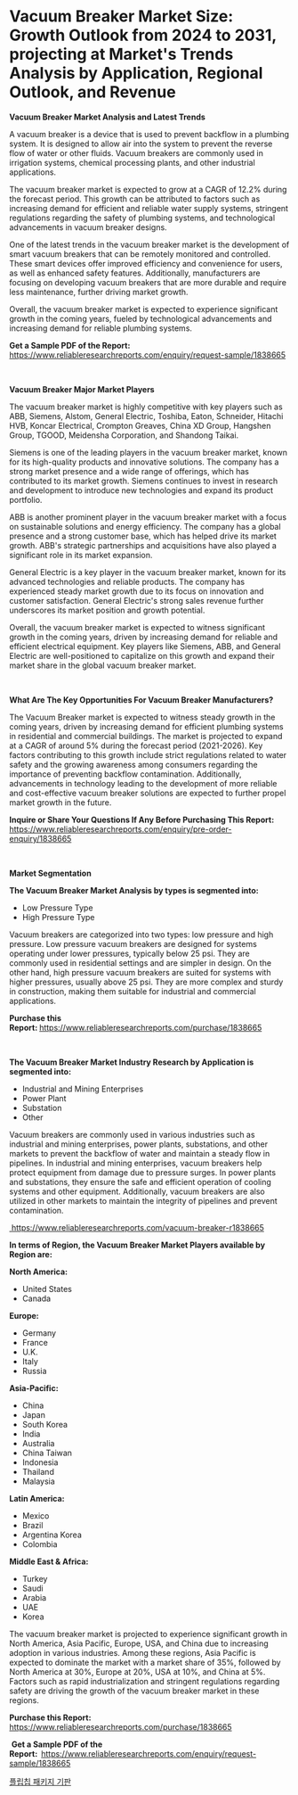 <p><h1>Vacuum Breaker Market Size: Growth Outlook from 2024 to 2031, projecting at Market's Trends Analysis by Application, Regional Outlook, and Revenue</h1></p><p><strong>Vacuum Breaker Market Analysis and Latest Trends</strong></p>
<p><p>A vacuum breaker is a device that is used to prevent backflow in a plumbing system. It is designed to allow air into the system to prevent the reverse flow of water or other fluids. Vacuum breakers are commonly used in irrigation systems, chemical processing plants, and other industrial applications.</p><p>The vacuum breaker market is expected to grow at a CAGR of 12.2% during the forecast period. This growth can be attributed to factors such as increasing demand for efficient and reliable water supply systems, stringent regulations regarding the safety of plumbing systems, and technological advancements in vacuum breaker designs.</p><p>One of the latest trends in the vacuum breaker market is the development of smart vacuum breakers that can be remotely monitored and controlled. These smart devices offer improved efficiency and convenience for users, as well as enhanced safety features. Additionally, manufacturers are focusing on developing vacuum breakers that are more durable and require less maintenance, further driving market growth.</p><p>Overall, the vacuum breaker market is expected to experience significant growth in the coming years, fueled by technological advancements and increasing demand for reliable plumbing systems.</p></p>
<p><strong>Get a Sample PDF of the Report:&nbsp;</strong> <a href="https://www.reliableresearchreports.com/enquiry/request-sample/1838665">https://www.reliableresearchreports.com/enquiry/request-sample/1838665</a></p>
<p>&nbsp;</p>
<p><strong>Vacuum Breaker Major Market Players</strong></p>
<p><p>The vacuum breaker market is highly competitive with key players such as ABB, Siemens, Alstom, General Electric, Toshiba, Eaton, Schneider, Hitachi HVB, Koncar Electrical, Crompton Greaves, China XD Group, Hangshen Group, TGOOD, Meidensha Corporation, and Shandong Taikai.</p><p>Siemens is one of the leading players in the vacuum breaker market, known for its high-quality products and innovative solutions. The company has a strong market presence and a wide range of offerings, which has contributed to its market growth. Siemens continues to invest in research and development to introduce new technologies and expand its product portfolio.</p><p>ABB is another prominent player in the vacuum breaker market with a focus on sustainable solutions and energy efficiency. The company has a global presence and a strong customer base, which has helped drive its market growth. ABB's strategic partnerships and acquisitions have also played a significant role in its market expansion.</p><p>General Electric is a key player in the vacuum breaker market, known for its advanced technologies and reliable products. The company has experienced steady market growth due to its focus on innovation and customer satisfaction. General Electric's strong sales revenue further underscores its market position and growth potential.</p><p>Overall, the vacuum breaker market is expected to witness significant growth in the coming years, driven by increasing demand for reliable and efficient electrical equipment. Key players like Siemens, ABB, and General Electric are well-positioned to capitalize on this growth and expand their market share in the global vacuum breaker market.</p></p>
<p>&nbsp;</p>
<p><strong>What Are The Key Opportunities For Vacuum Breaker Manufacturers?</strong></p>
<p><p>The Vacuum Breaker market is expected to witness steady growth in the coming years, driven by increasing demand for efficient plumbing systems in residential and commercial buildings. The market is projected to expand at a CAGR of around 5% during the forecast period (2021-2026). Key factors contributing to this growth include strict regulations related to water safety and the growing awareness among consumers regarding the importance of preventing backflow contamination. Additionally, advancements in technology leading to the development of more reliable and cost-effective vacuum breaker solutions are expected to further propel market growth in the future.</p></p>
<p><strong>Inquire or Share Your Questions If Any Before Purchasing This Report:</strong> <a href="https://www.reliableresearchreports.com/enquiry/pre-order-enquiry/1838665">https://www.reliableresearchreports.com/enquiry/pre-order-enquiry/1838665</a></p>
<p>&nbsp;</p>
<p><strong>Market Segmentation</strong></p>
<p><strong>The Vacuum Breaker Market Analysis by types is segmented into:</strong></p>
<p><ul><li>Low Pressure Type</li><li>High Pressure Type</li></ul></p>
<p><p>Vacuum breakers are categorized into two types: low pressure and high pressure. Low pressure vacuum breakers are designed for systems operating under lower pressures, typically below 25 psi. They are commonly used in residential settings and are simpler in design. On the other hand, high pressure vacuum breakers are suited for systems with higher pressures, usually above 25 psi. They are more complex and sturdy in construction, making them suitable for industrial and commercial applications.</p></p>
<p><strong>Purchase this Report:&nbsp;</strong><a href="https://www.reliableresearchreports.com/purchase/1838665">https://www.reliableresearchreports.com/purchase/1838665</a></p>
<p>&nbsp;</p>
<p><strong>The Vacuum Breaker Market Industry Research by Application is segmented into:</strong></p>
<p><ul><li>Industrial and Mining Enterprises</li><li>Power Plant</li><li>Substation</li><li>Other</li></ul></p>
<p><p>Vacuum breakers are commonly used in various industries such as industrial and mining enterprises, power plants, substations, and other markets to prevent the backflow of water and maintain a steady flow in pipelines. In industrial and mining enterprises, vacuum breakers help protect equipment from damage due to pressure surges. In power plants and substations, they ensure the safe and efficient operation of cooling systems and other equipment. Additionally, vacuum breakers are also utilized in other markets to maintain the integrity of pipelines and prevent contamination.</p></p>
<p><a href="https://www.reliableresearchreports.com/vacuum-breaker-r1838665">&nbsp;https://www.reliableresearchreports.com/vacuum-breaker-r1838665</a></p>
<p><strong>In terms of Region, the Vacuum Breaker Market Players available by Region are:</strong></p>
<p>
    <p> <strong> North America: </strong>
        <ul>
            <li>United States</li>
            <li>Canada</li>
        </ul>
        </p> 
    <p> <strong> Europe: </strong>
        <ul>
            <li>Germany</li>
            <li>France</li>
            <li>U.K.</li>
            <li>Italy</li>
            <li>Russia</li>
        </ul>
        </p> 
    <p> <strong> Asia-Pacific: </strong>
        <ul>
            <li>China</li>
            <li>Japan</li>
            <li>South Korea</li>
            <li>India</li>
            <li>Australia</li>
            <li>China Taiwan</li>
            <li>Indonesia</li>
            <li>Thailand</li>
            <li>Malaysia</li>
        </ul>
        </p> 
    <p> <strong> Latin America: </strong>
        <ul>
            <li>Mexico</li>
            <li>Brazil</li>
            <li>Argentina Korea</li>
            <li>Colombia</li>
        </ul>
        </p> 
    <p> <strong> Middle East & Africa: </strong>
        <ul>
            <li>Turkey</li>
            <li>Saudi</li>
            <li>Arabia</li>
            <li>UAE</li>
            <li>Korea</li>
        </ul>
    </p>
    </p>
<p><p>The vacuum breaker market is projected to experience significant growth in North America, Asia Pacific, Europe, USA, and China due to increasing adoption in various industries. Among these regions, Asia Pacific is expected to dominate the market with a market share of 35%, followed by North America at 30%, Europe at 20%, USA at 10%, and China at 5%. Factors such as rapid industrialization and stringent regulations regarding safety are driving the growth of the vacuum breaker market in these regions.</p></p>
<p><strong>Purchase this Report: </strong><a href="https://www.reliableresearchreports.com/purchase/1838665">https://www.reliableresearchreports.com/purchase/1838665</a></p>
<p>&nbsp;<strong>Get a Sample PDF of the Report:&nbsp;&nbsp;</strong><a href="https://www.reliableresearchreports.com/enquiry/request-sample/1838665">https://www.reliableresearchreports.com/enquiry/request-sample/1838665</a></p>
<p><strong></strong></p>
<p><p><a href="https://github.com/ROBERTS65DAVID/Market-Research-Report-List-1/blob/main/4626386172710.md">플립칩 패키지 기판</a></p></p>